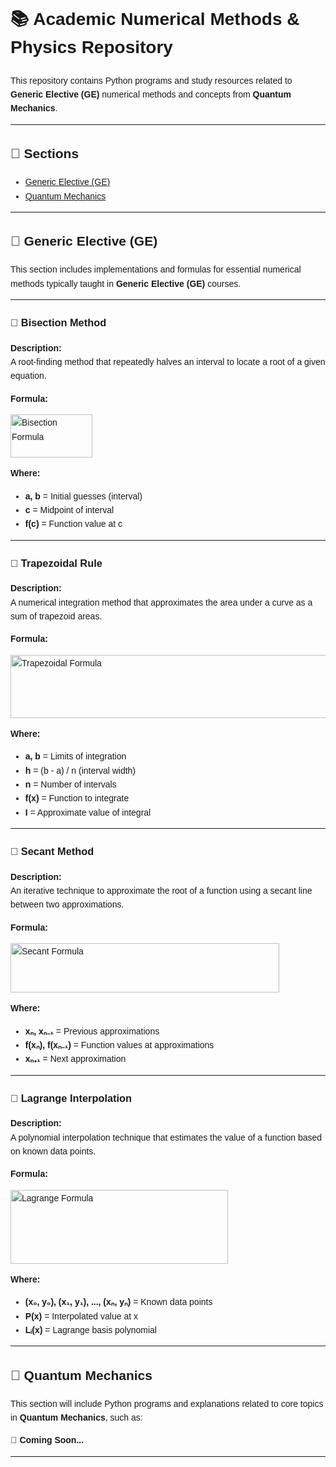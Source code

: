 <!DOCTYPE html>
<html>
<head>
    <meta charset="UTF-8">
    <title>📚 Academic Numerical Methods & Physics Repository</title>
</head>
<body style="font-family: sans-serif; line-height: 1.6;">

<h1>📚 Academic Numerical Methods & Physics Repository</h1>

<p>This repository contains Python programs and study resources related to <strong>Generic Elective (GE)</strong> numerical methods and concepts from <strong>Quantum Mechanics</strong>.</p>

<hr>

<h2>📌 Sections</h2>
<ul>
  <li><a href="#ge">Generic Elective (GE)</a></li>
  <li><a href="#qm">Quantum Mechanics</a></li>
</ul>

<hr>

<h2 id="ge">📖 Generic Elective (GE)</h2>

<p>This section includes implementations and formulas for essential numerical methods typically taught in <strong>Generic Elective (GE)</strong> courses.</p>

<hr>

<h3>🔹 Bisection Method</h3>
<p><strong>Description:</strong><br>
A root-finding method that repeatedly halves an interval to locate a root of a given equation.</p>

<p><strong>Formula:</strong></p>
<img src="https://github.com/user-attachments/assets/bf9acf27-ec52-4196-aad5-e00277388376" alt="Bisection Formula" width="131" height="69" />

<p><strong>Where:</strong></p>
<ul>
  <li><strong>a, b</strong> = Initial guesses (interval)</li>
  <li><strong>c</strong> = Midpoint of interval</li>
  <li><strong>f(c)</strong> = Function value at c</li>
</ul>

<hr>

<h3>🔹 Trapezoidal Rule</h3>
<p><strong>Description:</strong><br>
A numerical integration method that approximates the area under a curve as a sum of trapezoid areas.</p>

<p><strong>Formula:</strong></p>
<img src="https://github.com/user-attachments/assets/8fc3f167-8fbf-42e4-aaf3-28fda8b8dd3d" alt="Trapezoidal Formula" width="505" height="101" />

<p><strong>Where:</strong></p>
<ul>
  <li><strong>a, b</strong> = Limits of integration</li>
  <li><strong>h</strong> = (b - a) / n (interval width)</li>
  <li><strong>n</strong> = Number of intervals</li>
  <li><strong>f(x)</strong> = Function to integrate</li>
  <li><strong>I</strong> = Approximate value of integral</li>
</ul>

<hr>

<h3>🔹 Secant Method</h3>
<p><strong>Description:</strong><br>
An iterative technique to approximate the root of a function using a secant line between two approximations.</p>

<p><strong>Formula:</strong></p>
<img src="https://github.com/user-attachments/assets/9a600100-e874-4a23-a784-fcf10e56817e" alt="Secant Formula" width="430" height="79" />

<p><strong>Where:</strong></p>
<ul>
  <li><strong>xₙ, xₙ₋₁</strong> = Previous approximations</li>
  <li><strong>f(xₙ), f(xₙ₋₁)</strong> = Function values at approximations</li>
  <li><strong>xₙ₊₁</strong> = Next approximation</li>
</ul>

<hr>

<h3>🔹 Lagrange Interpolation</h3>
<p><strong>Description:</strong><br>
A polynomial interpolation technique that estimates the value of a function based on known data points.</p>

<p><strong>Formula:</strong></p>
<img src="https://github.com/user-attachments/assets/93b83378-9ae3-4bd5-ac97-6fc69517f9b5" alt="Lagrange Formula" width="348" height="118" />

<p><strong>Where:</strong></p>
<ul>
  <li><strong>(x₀, y₀), (x₁, y₁), ..., (xₙ, yₙ)</strong> = Known data points</li>
  <li><strong>P(x)</strong> = Interpolated value at x</li>
  <li><strong>Lᵢ(x)</strong> = Lagrange basis polynomial</li>
</ul>

<hr>

<h2 id="qm">📖 Quantum Mechanics</h2>

<p>This section will include Python programs and explanations related to core topics in <strong>Quantum Mechanics</strong>, such as:</p>


<p><strong>📌 Coming Soon...</strong></p>

<hr>

</body>
</html>